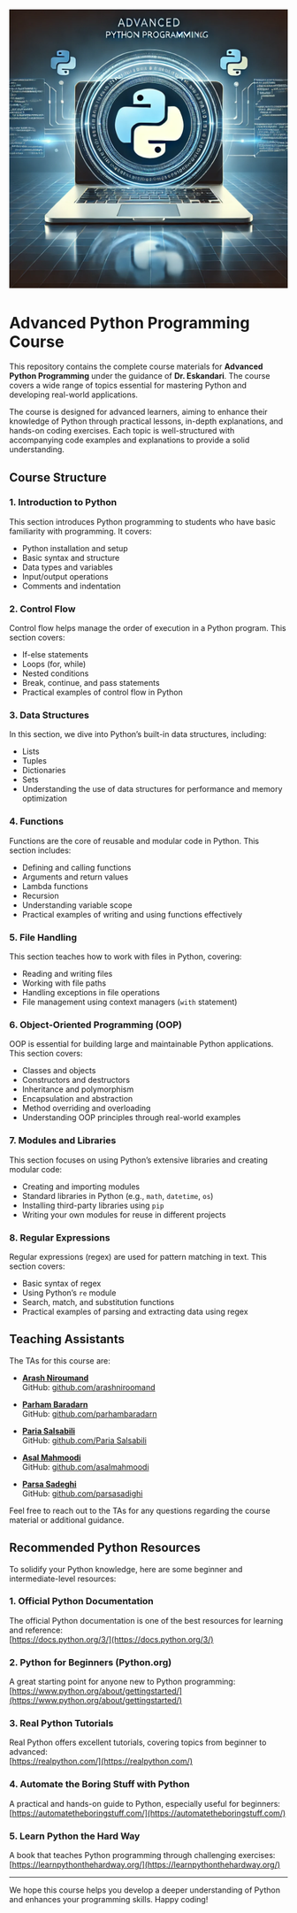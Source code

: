 # <img src="img\readmeimg.webp" alt="Alt text" width="600"/>

# Advanced Python Programming Course

This repository contains the complete course materials for **Advanced Python Programming** under the guidance of **Dr. Eskandari**. The course covers a wide range of topics essential for mastering Python and developing real-world applications.

The course is designed for advanced learners, aiming to enhance their knowledge of Python through practical lessons, in-depth explanations, and hands-on coding exercises. Each topic is well-structured with accompanying code examples and explanations to provide a solid understanding.

## Course Structure

### 1. Introduction to Python
This section introduces Python programming to students who have basic familiarity with programming. It covers:
- Python installation and setup
- Basic syntax and structure
- Data types and variables
- Input/output operations
- Comments and indentation

### 2. Control Flow
Control flow helps manage the order of execution in a Python program. This section covers:
- If-else statements
- Loops (for, while)
- Nested conditions
- Break, continue, and pass statements
- Practical examples of control flow in Python

### 3. Data Structures
In this section, we dive into Python’s built-in data structures, including:
- Lists
- Tuples
- Dictionaries
- Sets
- Understanding the use of data structures for performance and memory optimization

### 4. Functions
Functions are the core of reusable and modular code in Python. This section includes:
- Defining and calling functions
- Arguments and return values
- Lambda functions
- Recursion
- Understanding variable scope
- Practical examples of writing and using functions effectively

### 5. File Handling
This section teaches how to work with files in Python, covering:
- Reading and writing files
- Working with file paths
- Handling exceptions in file operations
- File management using context managers (`with` statement)

### 6. Object-Oriented Programming (OOP)
OOP is essential for building large and maintainable Python applications. This section covers:
- Classes and objects
- Constructors and destructors
- Inheritance and polymorphism
- Encapsulation and abstraction
- Method overriding and overloading
- Understanding OOP principles through real-world examples

### 7. Modules and Libraries
This section focuses on using Python’s extensive libraries and creating modular code:
- Creating and importing modules
- Standard libraries in Python (e.g., `math`, `datetime`, `os`)
- Installing third-party libraries using `pip`
- Writing your own modules for reuse in different projects

### 8. Regular Expressions
Regular expressions (regex) are used for pattern matching in text. This section covers:
- Basic syntax of regex
- Using Python’s `re` module
- Search, match, and substitution functions
- Practical examples of parsing and extracting data using regex

## Teaching Assistants

The TAs for this course are:

- **[Arash Niroumand](https://www.linkedin.com/in/arashniroumand/)**  
  GitHub: [github.com/arashniroomand](https://github.com/arashniroomand)

- **[Parham Baradarn](https://www.linkedin.com/in/parhambaradarn/)**  
  GitHub: [github.com/parhambaradarn](https://github.com/bnparham)

- **[Paria Salsabili](https://www.linkedin.com/in/pariasailisi/)**  
  GitHub: [github.com/Paria Salsabili](https://github.com/pariasalsabili)

- **[Asal Mahmoodi](https://www.linkedin.com/in/asalmahmoodi/)**  
  GitHub: [github.com/asalmahmoodi](https://github.com/AssalMahmodi)

- **[Parsa Sadeghi](https://www.linkedin.com/in/parsasedighi/)**  
  GitHub: [github.com/parsasadighi](https://github.com/parsasedighi)



Feel free to reach out to the TAs for any questions regarding the course material or additional guidance.

## Recommended Python Resources

To solidify your Python knowledge, here are some beginner and intermediate-level resources:

### 1. Official Python Documentation
The official Python documentation is one of the best resources for learning and reference:  
[https://docs.python.org/3/](https://docs.python.org/3/)

### 2. Python for Beginners (Python.org)
A great starting point for anyone new to Python programming:  
[https://www.python.org/about/gettingstarted/](https://www.python.org/about/gettingstarted/)

### 3. Real Python Tutorials
Real Python offers excellent tutorials, covering topics from beginner to advanced:  
[https://realpython.com/](https://realpython.com/)

### 4. Automate the Boring Stuff with Python
A practical and hands-on guide to Python, especially useful for beginners:  
[https://automatetheboringstuff.com/](https://automatetheboringstuff.com/)

### 5. Learn Python the Hard Way
A book that teaches Python programming through challenging exercises:  
[https://learnpythonthehardway.org/](https://learnpythonthehardway.org/)

---

We hope this course helps you develop a deeper understanding of Python and enhances your programming skills. Happy coding!
